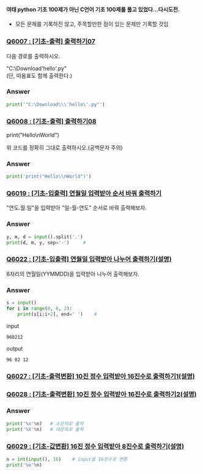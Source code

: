 #### 여태 python 기초 100제가 아닌 C언어 기초 100제를 풀고 있었다...다시도전.
- 모든 문제를 기록하진 않고, 주목할만한 점이 있는 문제만 기록할 것임
### [Q6007 : [기초-출력] 출력하기07](https://codeup.kr/problem.php?id=6007)
다음 경로를 출력하시오.  

"C:\Download\'hello'.py"  
(단, 따옴표도 함께 출력한다.)
### Answer
```python
print('"C:\Download\\\'hello\'.py"')
```
### [Q6008 : [기초-출력] 출력하기08](https://codeup.kr/problem.php?id=6008)
print("Hello\nWorld")  

위 코드를 정확히 그대로 출력하시오.(공백문자 주의)
### Answer
```python
print('print("Hello\\nWorld")')
```

### [Q6019 : [기초-입출력] 연월일 입력받아 순서 바꿔 출력하기](https://codeup.kr/problem.php?id=6019)
"연도.월.일"을 입력받아 "일-월-연도" 순서로 바꿔 출력해보자.
### Answer
```python
y, m, d = input().split('.')
print(d, m, y, sep='-')     #
```
### [Q6022 : [기초-입출력] 연월일 입력받아 나누어 출력하기(설명)](https://codeup.kr/problem.php?id=6022)
6자리의 연월일(YYMMDD)을 입력받아 나누어 출력해보자.
### Answer
```python
s = input()
for i in range(0, 6, 2):
    print(s[i:i+2], end=' ')    #
```
input
```
960212
```
output
```
96 02 12
```
### [Q6027 : [기초-출력변환] 10진 정수 입력받아 16진수로 출력하기1(설명)](https://codeup.kr/problem.php?id=6027)
### [Q6028 : [기초-출력변환] 10진 정수 입력받아 16진수로 출력하기2(설명)](https://codeup.kr/problem.php?id=6028)
### Answer
```python
print('%x'%n)   # 소문자로 출력
print('%X'%n)   # 대문자로 출력
```
### [Q6029 : [기초-값변환] 16진 정수 입력받아 8진수로 출력하기(설명)](https://codeup.kr/problem.php?id=6029)
```python
n = int(input(), 16)    # input을 16진수로 변환
print('%o'%n)
```